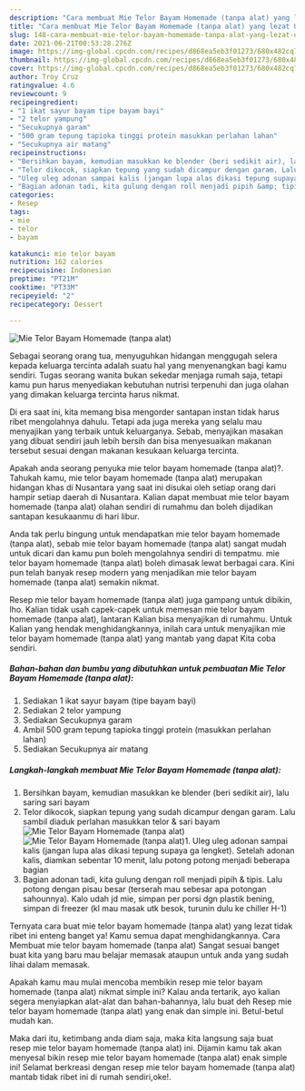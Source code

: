 ```yaml
---
description: "Cara membuat Mie Telor Bayam Homemade (tanpa alat) yang lezat Untuk Jualan"
title: "Cara membuat Mie Telor Bayam Homemade (tanpa alat) yang lezat Untuk Jualan"
slug: 148-cara-membuat-mie-telor-bayam-homemade-tanpa-alat-yang-lezat-untuk-jualan
date: 2021-06-21T00:53:28.276Z
image: https://img-global.cpcdn.com/recipes/d868ea5eb3f01273/680x482cq70/mie-telor-bayam-homemade-tanpa-alat-foto-resep-utama.jpg
thumbnail: https://img-global.cpcdn.com/recipes/d868ea5eb3f01273/680x482cq70/mie-telor-bayam-homemade-tanpa-alat-foto-resep-utama.jpg
cover: https://img-global.cpcdn.com/recipes/d868ea5eb3f01273/680x482cq70/mie-telor-bayam-homemade-tanpa-alat-foto-resep-utama.jpg
author: Troy Cruz
ratingvalue: 4.6
reviewcount: 9
recipeingredient:
- "1 ikat sayur bayam tipe bayam bayi"
- "2 telor yampung"
- "Secukupnya garam"
- "500 gram tepung tapioka tinggi protein masukkan perlahan lahan"
- "Secukupnya air matang"
recipeinstructions:
- "Bersihkan bayam, kemudian masukkan ke blender (beri sedikit air), lalu saring sari bayam"
- "Telor dikocok, siapkan tepung yang sudah dicampur dengan garam. Lalu sambil diaduk perlahan masukkan telor &amp; sari bayam"
- "Uleg uleg adonan sampai kalis (jangan lupa alas dikasi tepung supaya ga lengket). Setelah adonan kalis, diamkan sebentar 10 menit, lalu potong potong menjadi beberapa bagian"
- "Bagian adonan tadi, kita gulung dengan roll menjadi pipih &amp; tipis. Lalu potong dengan pisau besar (terserah mau sebesar apa potongan sahounnya). Kalo udah jd mie, simpan per porsi dgn plastik bening, simpan di freezer (kl mau masak utk besok, turunin dulu ke chiller H-1)"
categories:
- Resep
tags:
- mie
- telor
- bayam

katakunci: mie telor bayam 
nutrition: 162 calories
recipecuisine: Indonesian
preptime: "PT21M"
cooktime: "PT33M"
recipeyield: "2"
recipecategory: Dessert

---
```



![Mie Telor Bayam Homemade (tanpa alat)](https://img-global.cpcdn.com/recipes/d868ea5eb3f01273/680x482cq70/mie-telor-bayam-homemade-tanpa-alat-foto-resep-utama.jpg)

Sebagai seorang orang tua, menyuguhkan hidangan menggugah selera kepada keluarga tercinta adalah suatu hal yang menyenangkan bagi kamu sendiri. Tugas seorang  wanita bukan sekedar menjaga rumah saja, tetapi kamu pun harus menyediakan kebutuhan nutrisi terpenuhi dan juga olahan yang dimakan keluarga tercinta harus nikmat.

Di era  saat ini, kita memang bisa mengorder santapan instan tidak harus ribet mengolahnya dahulu. Tetapi ada juga mereka yang selalu mau menyajikan yang terbaik untuk keluarganya. Sebab, menyajikan masakan yang dibuat sendiri jauh lebih bersih dan bisa menyesuaikan makanan tersebut sesuai dengan makanan kesukaan keluarga tercinta. 



Apakah anda seorang penyuka mie telor bayam homemade (tanpa alat)?. Tahukah kamu, mie telor bayam homemade (tanpa alat) merupakan hidangan khas di Nusantara yang saat ini disukai oleh setiap orang dari hampir setiap daerah di Nusantara. Kalian dapat membuat mie telor bayam homemade (tanpa alat) olahan sendiri di rumahmu dan boleh dijadikan santapan kesukaanmu di hari libur.

Anda tak perlu bingung untuk mendapatkan mie telor bayam homemade (tanpa alat), sebab mie telor bayam homemade (tanpa alat) sangat mudah untuk dicari dan kamu pun boleh mengolahnya sendiri di tempatmu. mie telor bayam homemade (tanpa alat) boleh dimasak lewat berbagai cara. Kini pun telah banyak resep modern yang menjadikan mie telor bayam homemade (tanpa alat) semakin nikmat.

Resep mie telor bayam homemade (tanpa alat) juga gampang untuk dibikin, lho. Kalian tidak usah capek-capek untuk memesan mie telor bayam homemade (tanpa alat), lantaran Kalian bisa menyajikan di rumahmu. Untuk Kalian yang hendak menghidangkannya, inilah cara untuk menyajikan mie telor bayam homemade (tanpa alat) yang mantab yang dapat Kita coba sendiri.

<!--inarticleads1-->

##### Bahan-bahan dan bumbu yang dibutuhkan untuk pembuatan Mie Telor Bayam Homemade (tanpa alat):

1. Sediakan 1 ikat sayur bayam (tipe bayam bayi)
1. Sediakan 2 telor yampung
1. Sediakan Secukupnya garam
1. Ambil 500 gram tepung tapioka tinggi protein (masukkan perlahan lahan)
1. Sediakan Secukupnya air matang




<!--inarticleads2-->

##### Langkah-langkah membuat Mie Telor Bayam Homemade (tanpa alat):

1. Bersihkan bayam, kemudian masukkan ke blender (beri sedikit air), lalu saring sari bayam
1. Telor dikocok, siapkan tepung yang sudah dicampur dengan garam. Lalu sambil diaduk perlahan masukkan telor &amp; sari bayam
<img src="https://img-global.cpcdn.com/steps/f4ddaf0d88434bc4/160x128cq70/mie-telor-bayam-homemade-tanpa-alat-langkah-memasak-2-foto.jpg" alt="Mie Telor Bayam Homemade (tanpa alat)"><img src="https://img-global.cpcdn.com/steps/5674ab98b6eeb23b/160x128cq70/mie-telor-bayam-homemade-tanpa-alat-langkah-memasak-2-foto.jpg" alt="Mie Telor Bayam Homemade (tanpa alat)">1. Uleg uleg adonan sampai kalis (jangan lupa alas dikasi tepung supaya ga lengket). Setelah adonan kalis, diamkan sebentar 10 menit, lalu potong potong menjadi beberapa bagian
1. Bagian adonan tadi, kita gulung dengan roll menjadi pipih &amp; tipis. Lalu potong dengan pisau besar (terserah mau sebesar apa potongan sahounnya). Kalo udah jd mie, simpan per porsi dgn plastik bening, simpan di freezer (kl mau masak utk besok, turunin dulu ke chiller H-1)




Ternyata cara buat mie telor bayam homemade (tanpa alat) yang lezat tidak ribet ini enteng banget ya! Kamu semua dapat menghidangkannya. Cara Membuat mie telor bayam homemade (tanpa alat) Sangat sesuai banget buat kita yang baru mau belajar memasak ataupun untuk anda yang sudah lihai dalam memasak.

Apakah kamu mau mulai mencoba membikin resep mie telor bayam homemade (tanpa alat) nikmat simple ini? Kalau anda tertarik, ayo kalian segera menyiapkan alat-alat dan bahan-bahannya, lalu buat deh Resep mie telor bayam homemade (tanpa alat) yang enak dan simple ini. Betul-betul mudah kan. 

Maka dari itu, ketimbang anda diam saja, maka kita langsung saja buat resep mie telor bayam homemade (tanpa alat) ini. Dijamin kamu tak akan menyesal bikin resep mie telor bayam homemade (tanpa alat) enak simple ini! Selamat berkreasi dengan resep mie telor bayam homemade (tanpa alat) mantab tidak ribet ini di rumah sendiri,oke!.

